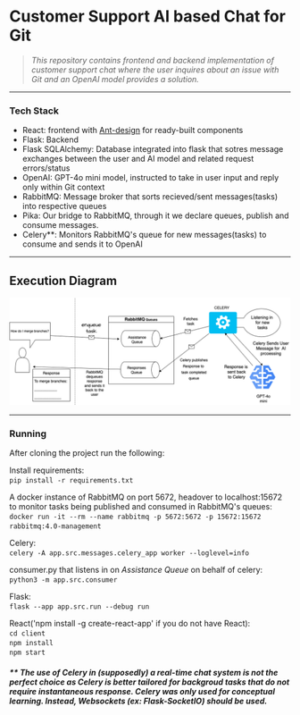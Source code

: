 # Customer Support AI based Chat for Git

> _This repository contains frontend and backend implementation of customer support chat where the user inquires about an issue with Git and an OpenAI model provides a solution._
---
### Tech Stack

* React: frontend with [Ant-design](https://github.com/ant-design/ant-design) for ready-built components
* Flask: Backend
* Flask SQLAlchemy: Database integrated into flask that sotres message exchanges between the user and AI model and related request errors/status
* OpenAI: GPT-4o mini model, instructed to take in user input and reply only within Git context
* RabbitMQ: Message broker that sorts recieved/sent messages(tasks) into respective queues
* Pika: Our bridge to RabbitMQ, through it we declare queues, publish and consume messages.
* Celery**: Monitors RabbitMQ's queue for new messages(tasks) to consume and sends it to OpenAI

---
## Execution Diagram
<img src='illustration.png'/>




---
### Running 
After cloning the project run the following:

Install requirements:\
`pip install -r requirements.txt`

A docker instance of RabbitMQ on port 5672, headover to localhost:15672 to monitor tasks being published and consumed in RabbitMQ's queues:\
`docker run -it --rm --name rabbitmq -p 5672:5672 -p 15672:15672 rabbitmq:4.0-management`

Celery:\
`celery -A app.src.messages.celery_app worker --loglevel=info`

consumer.py that listens in on _Assistance Queue_ on behalf of celery:\
`python3 -m app.src.consumer`

Flask:\
`flask --app app.src.run --debug run`

React('npm install -g create-react-app' if you do not have React):\
`cd client`\
`npm install`\
`npm start`







##### ** _The use of Celery in (supposedly) a real-time chat system is not the perfect choice as Celery is better tailored for backgroud tasks that do not require instantaneous response. Celery was only used for conceptual learning. Instead, Websockets (ex: Flask-SocketIO) should be used._





